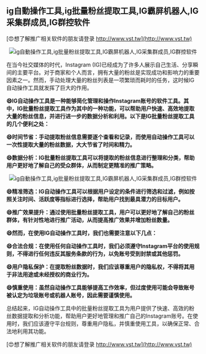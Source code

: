 ## **ig自動操作工具,ig批量粉丝提取工具,IG霸屏机器人,IG采集群成员,IG群控软件**

[😍想了解推广相关软件的朋友请登录 http://www.vst.tw](http://www.vst.tw)

 <center><img src="https://vst.tw/MP4/tuiguang/png/1.png" alt="ig自動操作工具,ig批量粉丝提取工具,IG霸屏机器人,IG采集群成员,IG群控软件"></center>

在当今社交媒体的时代，Instagram (IG)已经成为了许多人展示自己生活、分享瞬间的主要平台。对于商家和个人而言，拥有大量的粉丝是实现成功和影响力的重要因素之一。然而，手动处理大量的粉丝列表是一项繁琐而耗时的任务，这时候IG自动操作工具就发挥了巨大的作用。

**😄IG自动操作工具是一种能够简化管理和操作Instagram账号的软件工具。其中，IG批量粉丝提取工具作为其中的一种功能，可以帮助用户快速、高效地提取大量的粉丝信息，并进行进一步的数据分析和利用。以下是IG批量粉丝提取工具的几个便利之处：**

**😄时间节省：手动提取粉丝信息需要逐个查看和记录，而使用自动操作工具可以一次性提取大量的粉丝数据，大大节省了时间和精力。**

**😄数据分析：IG批量粉丝提取工具可以将提取的粉丝信息进行整理和分类，帮助用户更好地了解自己的受众群体，从而制定更精准的推广策略。**

 <center><img src="https://vst.tw/MP4/tuiguang/png/0.png" alt="ig自動操作工具,ig批量粉丝提取工具,IG霸屏机器人,IG采集群成员,IG群控软件"></center>

**😄精准筛选：IG自动操作工具可以根据用户设定的条件进行筛选和过滤，例如按照关注时间、活跃度等指标进行选择，帮助用户找到最具潜力的目标用户。**

**😄推广效果提升：通过使用批量粉丝提取工具，用户可以更好地了解自己的粉丝群体，有针对性地进行推广活动，从而提高推广效果并增加粉丝数量。**

**😄然而，在使用IG自动操作工具时，我们也需要注意以下几点：**

**😄合法合规：在使用任何自动操作工具时，我们必须遵守Instagram平台的使用规则，不得进行任何违反其服务条款的行为，以免账号受到封禁或其他惩罚。**

**😄用户隐私保护：在提取粉丝数据时，我们应该尊重用户的隐私权，不得将其用于非法用途或未经授权的商业行为。**

**😄慎重使用：虽然自动操作工具能够提高工作效率，但过度使用可能会导致账号被认定为垃圾账号或机器人账号，因此需要谨慎使用。**

总结起来，IG自动操作工具中的批量粉丝提取工具为用户提供了快速、高效的粉丝数据提取和分析功能，帮助用户更好地管理和推广自己的Instagram账号。在使用时，我们应该遵守平台规则，尊重用户隐私，并慎重使用工具，以确保正常、合法地利用其功能。

[😍想了解推广相关软件的朋友请登录 http://www.vst.tw](http://www.vst.tw)



